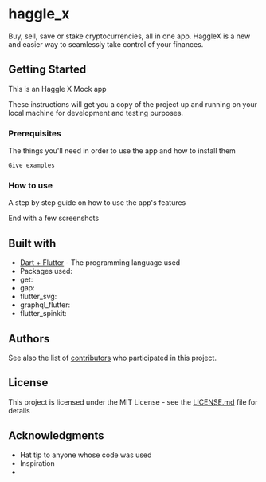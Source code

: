 # haggle_x

Buy, sell, save or stake cryptocurrencies, all in one app. HaggleX is a new and easier way to seamlessly take control of your finances.

## Getting Started

This is an Haggle X Mock app

These instructions will get you a copy of the project up and running on your local machine for development and testing purposes.

### Prerequisites

The things you'll need in order to use the app and how to install them

```
Give examples
```

### How to use

A step by step guide on how to use the app's features

End with a few screenshots

## Built with

* [Dart + Flutter](https://dart.dev) - The programming language used
* Packages used:
* get:
* gap:
* flutter_svg:
* graphql_flutter:
* flutter_spinkit:


## Authors

<!--* **Alo** - [lsvra.com](https://lsvra.com)-->

See also the list of [contributors](https://github.com/your/project/contributors) who participated in this project.

## License

This project is licensed under the MIT License - see the [LICENSE.md](LICENSE.md) file for details

## Acknowledgments

* Hat tip to anyone whose code was used
* Inspiration
*